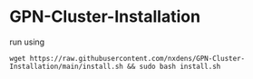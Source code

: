 # GPN-Cluster-Installation
run using 
```
wget https://raw.githubusercontent.com/nxdens/GPN-Cluster-Installation/main/install.sh && sudo bash install.sh
```
